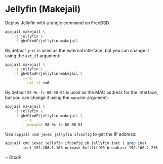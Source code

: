 # Jellyfin (Makejail)

Deploy Jellyfin with a single command on FreeBSD.

```sh
appjail makejail \
    -j jellyfin \
    -f gh+DtxdF/jellyfin-makejail
```

By default `jext` is used as the external interface, but you can change it using the `ext_if` argument:

```sh
appjail makejail \
    -j jellyfin \
    -f gh+DtxdF/jellyfin-makejail \
        -- \
        --ext_if em0
```

By default `58-9c-fc-00-00-02` is used as the MAC address for the interface, but you can change it using the `macaddr` argument:

```sh
appjail makejail \
    -j jellyfin \
    -f gh+DtxdF/jellyfin-makejail \
        -- \
        --macaddr 58-9c-fc-00-00-01
```

Use `appjail cmd jexec jellyfin ifconfig` to get the IP address:

```sh
appjail cmd jexec jellyfin ifconfig sb_jellyfin inet | grep inet
        inet 192.168.1.103 netmask 0xffffff00 broadcast 192.168.1.255
```

\~ DtxdF
